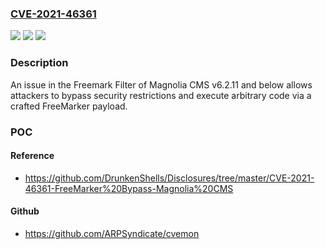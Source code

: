 ### [CVE-2021-46361](https://cve.mitre.org/cgi-bin/cvename.cgi?name=CVE-2021-46361)
![](https://img.shields.io/static/v1?label=Product&message=n%2Fa&color=blue)
![](https://img.shields.io/static/v1?label=Version&message=n%2Fa&color=blue)
![](https://img.shields.io/static/v1?label=Vulnerability&message=n%2Fa&color=brighgreen)

### Description

An issue in the Freemark Filter of Magnolia CMS v6.2.11 and below allows attackers to bypass security restrictions and execute arbitrary code via a crafted FreeMarker payload.

### POC

#### Reference
- https://github.com/DrunkenShells/Disclosures/tree/master/CVE-2021-46361-FreeMarker%20Bypass-Magnolia%20CMS

#### Github
- https://github.com/ARPSyndicate/cvemon

